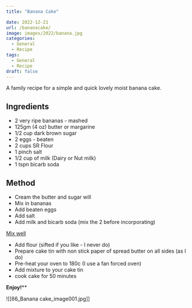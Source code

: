 ```yaml
---
title: "Banana Cake"

date: 2022-12-21
url: /bananacake/
image: images/2022/banana.jpg
categories:
  - General
  - Recipe
tags:
  - General
  - Recipe
draft: false
---
```

A family recipe for a simple and quick lovely moist banana cake.
<!--more-->
## Ingredients

- 2 very ripe bananas - mashed
- 125gm (4 oz) butter or margarine
- 1/2 cup dark brown sugar 
- 2 eggs - beaten
- 2 cups SR Flour
- 1 pinch salt
- 1/2 cup of milk (Dairy or Nut milk)
- 1 tspn bicarb soda

## Method

- Cream the butter and sugar will
- Mix in bananas
- Add beaten eggs
- Add salt
- Add milk and bicarb soda (mix the 2 before incorporating)

<u>Mix well</u>

- Add flour (sifted if you like - I never do)
- Prepare cake tin with non stick paper of spread butter on all sides (as I do)
- Pre-heat your oven to 180c (I use a fan forced oven)
- Add mixture to your cake tin
- cook cake for 50 minutes 

**Enjoy!****

![[66_Banana cake_image001.jpg]]
